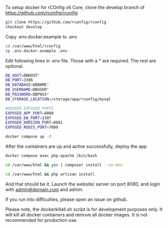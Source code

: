 To setup docker for rCOnfig v6 Core, clone the develop branch of https://github.com/rconfig/rconfig

```bash
git clone https://github.com/rconfig/rconfig
checkout develop
```

Copy .env.docker.example to .env

```bash
cd /var/www/html/rconfig
cp .env.docker.example .env
```

Edit following lines in .env file. Those with a \* are required. The rest are optional.

```bash
DB_HOST=DBHOST*
DB_PORT=3306
DB_DATABASE=DBNAME*
DB_USERNAME=DBUSER*
DB_PASSWORD=DBPASS*
DB_STORAGE_LOCATION=/storage/app/rconfig/mysql

#DOCKER EXPOSED PORTS
EXPOSED_APP_PORT=8080
EXPOSED_DB_PORT=3307
EXPOSED_HORIZON_PORT=8081
EXPOSED_REDIS_PORT=7000
```

```bash
docker compose up -d
```

After the containers are up and active successfully, deploy the app

```bash
docker compose exec php-apache /bin/bash
```

```bash
cd /var/www/html && yes | composer install --no-dev
```

```bash
cd /var/www/html && php artisan install

```

And that should be it. Launch the website/ server on port 8080, and login with admin@domain.com and admin.

If you run into difficulties, please open an issue on github.

Please note, the dockerkillall.sh script is for development purposes only. It will kill all docker containers and remove all docker images. It is not recommended for production use.
